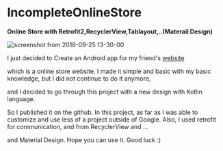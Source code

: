 # IncompleteOnlineStore

__Online Store with Retrofit2,RecyclerView,Tablayout,..(Materail Design)__


![screenshot from 2018-09-25 13-30-00](https://user-images.githubusercontent.com/26750131/46007655-956f8880-c088-11e8-9721-381cc4723ced.png)


I just decided to Create an Android app for my friend's [website](https://atandorosti.ir/)

which is a online store website. 
I made it simple and basic with my basic knowledge, but I did not continue to do it anymore,

and I decided to go through this project with a new design with Kotlin language. 

So I published it on the github. In this project, as far as I was able to 
customize and use less of a project outside of Google.
Also, I used retrofit for communication, and from RecyclerView and ... 

and Material Design. Hope you can use it. Good luck :)
